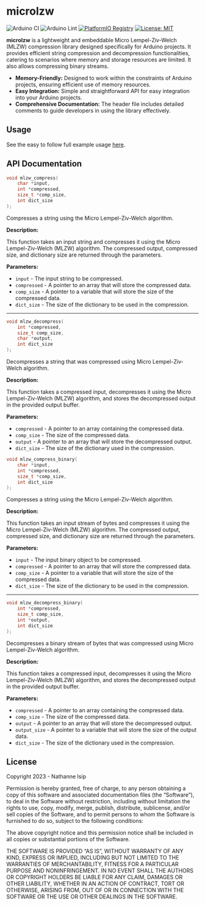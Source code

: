 # microlzw

![Arduino CI](https://github.com/nthnn/microlzw/actions/workflows/arduino_ci.yml/badge.svg) ![Arduino Lint](https://github.com/nthnn/microlzw/actions/workflows/arduino_lint.yml/badge.svg) [![PlatformIO Registry](https://badges.registry.platformio.org/packages/nthnn/library/microlzw.svg)](https://registry.platformio.org/libraries/nthnn/microlzw) [![License: MIT](https://img.shields.io/badge/License-MIT-yellow.svg)](https://github.com/nthnn/microlzw/blob/main/LICENSE)

**microlzw** is a lightweight and embeddable Micro Lempel-Ziv-Welch (MLZW) compression library designed specifically for Arduino projects. It provides efficient string compression and decompression functionalities, catering to scenarios where memory and storage resources are limited. It also allows compressing binary streams.
- **Memory-Friendly:** Designed to work within the constraints of Arduino projects, ensuring efficient use of memory resources.
- **Easy Integration:** Simple and straightforward API for easy integration into your Arduino projects.
- **Comprehensive Documentation:** The header file includes detailed comments to guide developers in using the library effectively.

## Usage

See the easy to follow full example usage [here](examples/full_example/full_example.ino).

## API Documentation

```c
void mlzw_compress(
    char *input,
    int *compressed,
    size_t *comp_size,
    int dict_size
);
```

Compresses a string using the Micro Lempel-Ziv-Welch algorithm.

**Description:**

This function takes an input string and compresses it using the Micro Lempel-Ziv-Welch (MLZW) algorithm. The compressed output, compressed size, and dictionary size are returned through the parameters.

**Parameters:**

- `input` - The input string to be compressed.
- `compressed` - A pointer to an array that will store the compressed data.
- `comp_size` - A pointer to a variable that will store the size of the compressed data.
- `dict_size` - The size of the dictionary to be used in the compression.

---

```c
void mlzw_decompress(
    int *compressed,
    size_t comp_size,
    char *output,
    int dict_size
);
```

Decompresses a string that was compressed using Micro Lempel-Ziv-Welch algorithm.

**Description:**

This function takes a compressed input, decompresses it using the Micro Lempel-Ziv-Welch (MLZW) algorithm, and stores the decompressed output in the provided output buffer.

**Parameters:**

- `compressed` - A pointer to an array containing the compressed data.
- `comp_size` - The size of the compressed data.
- `output` - A pointer to an array that will store the decompressed output.
- `dict_size` - The size of the dictionary used in the compression.

```c
void mlzw_compress_binary(
    char *input,
    int *compressed,
    size_t *comp_size,
    int dict_size
);
```

Compresses a string using the Micro Lempel-Ziv-Welch algorithm.

**Description:**

This function takes an input stream of bytes and compresses it using the Micro Lempel-Ziv-Welch (MLZW) algorithm. The compressed output, compressed size, and dictionary size are returned through the parameters.

**Parameters:**

- `input` - The input binary object to be compressed.
- `compressed` - A pointer to an array that will store the compressed data.
- `comp_size` - A pointer to a variable that will store the size of the compressed data.
- `dict_size` - The size of the dictionary to be used in the compression.

---

```c
void mlzw_decompress_binary(
    int *compressed,
    size_t comp_size,
    int *output,
    int dict_size
);
```

Decompresses a binary stream of bytes that was compressed using Micro Lempel-Ziv-Welch algorithm.

**Description:**

This function takes a compressed input, decompresses it using the Micro Lempel-Ziv-Welch (MLZW) algorithm, and stores the decompressed output in the provided output buffer.

**Parameters:**

- `compressed` - A pointer to an array containing the compressed data.
- `comp_size` - The size of the compressed data.
- `output` - A pointer to an array that will store the decompressed output.
- `output_size` - A pointer to a variable that will store the size of the output data.
- `dict_size` - The size of the dictionary used in the compression.

## License

Copyright 2023 - Nathanne Isip

Permission is hereby granted, free of charge, to any person obtaining a copy of this software and associated documentation files (the “Software”), to deal in the Software without restriction, including without limitation the rights to use, copy, modify, merge, publish, distribute, sublicense, and/or sell copies of the Software, and to permit persons to whom the Software is furnished to do so, subject to the following conditions:

The above copyright notice and this permission notice shall be included in all copies or substantial portions of the Software.

THE SOFTWARE IS PROVIDED “AS IS”, WITHOUT WARRANTY OF ANY KIND, EXPRESS OR IMPLIED, INCLUDING BUT NOT LIMITED TO THE WARRANTIES OF MERCHANTABILITY, FITNESS FOR A PARTICULAR PURPOSE AND NONINFRINGEMENT. IN NO EVENT SHALL THE AUTHORS OR COPYRIGHT HOLDERS BE LIABLE FOR ANY CLAIM, DAMAGES OR OTHER LIABILITY, WHETHER IN AN ACTION OF CONTRACT, TORT OR OTHERWISE, ARISING FROM, OUT OF OR IN CONNECTION WITH THE SOFTWARE OR THE USE OR OTHER DEALINGS IN THE SOFTWARE.